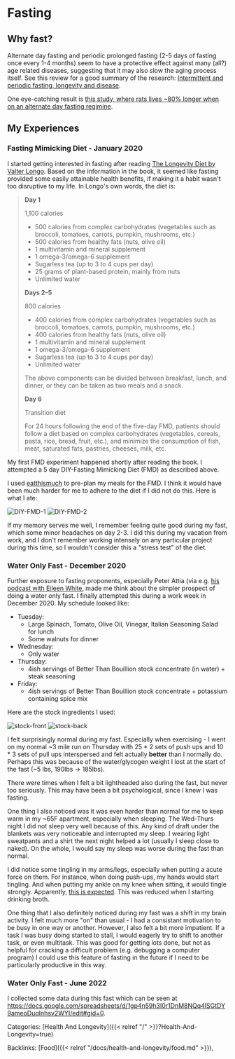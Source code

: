 # Fasting

## Why fast?

Alternate day fasting and periodic prolonged fasting (2-5 days of fasting once
every 1-4 months) seem to have a protective effect against many (all?) age
related diseases, suggesting that it may also slow the aging process itself.
See this review for a good summary of the research: [Intermittent and periodic
fasting, longevity and
disease](https://www.nature.com/articles/s43587-020-00013-3).

One eye-catching result is [this study, where rats lives ~80% longer when on an
alternate day fasting regimine](https://pubmed.ncbi.nlm.nih.gov/7117847/).

## My Experiences

### Fasting Mimicking Diet - January 2020

I started getting interested in fasting after reading [The Longevity Diet by
Valter Longo](https://www.valterlongo.com/the-longevity-diet/).
Based on the information in the book, it seemed like fasting provided some
easily attainable health benefits, if making it a habit wasn't too disruptive to
my life.
In Longo's own words, the diet is:

> **Day 1**
> 
> 1,100 calories
> 
>  - 500 calories from complex carbohydrates (vegetables such as broccoli, tomatoes, carrots, pumpkin, mushrooms, etc.)
>  - 500 calories from healthy fats (nuts, olive oil)
>  - 1 multivitamin and mineral supplement
>  - 1 omega-3/omega-6 supplement
>  - Sugarless tea (up to 3 to 4 cups per day)
>  - 25 grams of plant-based protein, mainly from nuts
>  - Unlimited water
>
> **Days 2–5**
> 
> 800 calories
> 
>  - 400 calories from complex carbohydrates (vegetables such as broccoli, tomatoes, carrots, pumpkin, mushrooms, etc.)
>  - 400 calories from healthy fats (nuts, olive oil)
>  - 1 multivitamin and mineral supplement
>  - 1 omega-3/omega-6 supplement
>  - Sugarless tea (up to 3 to 4 cups per day)
>  - Unlimited water
>
> The above components can be divided between breakfast, lunch, and dinner, or they can be taken as two meals and a snack.
> 
> **Day 6**
> 
> Transition diet
> 
> For 24 hours following the end of the five-day FMD, patients should follow a
> diet based on complex carbohydrates (vegetables, cereals, pasta, rice, bread,
> fruit, etc.), and minimize the consumption of fish, meat, saturated fats,
> pastries, cheeses, milk, etc.

My first FMD experiment happened shortly after reading the book.
I attempted a 5 day DIY-Fasting Mimicking Diet (FMD) as described above.

I used [eatthismuch](https://www.eatthismuch.com/) to pre-plan my meals for the
FMD.  I think it would have been much harder for me to adhere to the diet if I
did not do this.  Here is what I ate:

![DIY-FMD-1](/docs/health-and-longevity/DIY-FMD-1.png)
![DIY-FMD-2](/docs/health-and-longevity/DIY-FMD-2.png)

If my memory serves me well, I remember feeling quite good during my fast,
which some minor headaches on day 2-3.  I did this during my vacation from
work, and I don't remember working intensely on any particular project during
this time, so I wouldn't consider this a "stress test" of the diet.


### Water Only Fast - December 2020

Further exposure to fasting proponents, especially Peter Attia (via e.g. [his
podcast with Eileen White](https://peterattiamd.com/eileenwhite/), made me
think about the simpler prospect of doing a water only fast.  I finally
attempted this during a work week in December 2020.  My schedule looked like:

 - Tuesday:
   - Large Spinach, Tomato, Olive Oil, Vinegar, Italian Seasoning Salad for lunch
   - Some walnuts for dinner
 - Wednesday:
   - Only water
 - Thursday:
   - 4ish servings of Better Than Bouillion stock concentrate (in water) +
     steak seasoning
 - Friday:
   - 4ish servings of Better Than Bouillion stock concentrate + potassium
     containing spice mix

Here are the stock ingredients I used:

![stock-front](/docs/health-and-longevity/stock-front.jpg)
![stock-back](/docs/health-and-longevity/stock-back.jpg)

I felt surprisingly normal during my fast.  Especially when exercising - I went
on my normal ~3 mile run on Thursday with 25 * 2 sets of push ups and 10 * 3
sets of pull ups interspersed and felt actually **better** than I normally do.
Perhaps this was because of the water/glycogen weight I lost at the start of
the fast (~5 lbs, 190lbs -> 185lbs).

There were times when I felt a bit lightheaded also during the fast, but never
too seriously.  This may have been a bit psychological, since I knew I was
fasting.

One thing I also noticed was it was even harder than normal for me to keep warm
in my ~65F apartment, especially when sleeping.  The Wed-Thurs night I did not
sleep very well because of this.  Any kind of draft under the blankets was very
noticeable and interrupted my sleep.  I wearing light sweatpants and a shirt
the next night helped a lot (usually I sleep close to naked).  On the whole, I
would say my sleep was worse during the fast than normal.

I did notice some tingling in my arms/legs, especially when putting a acute
force on them.  For instance, when doing push-ups, my hands would start
tingling.  And when putting my ankle on my knee when sitting, it would tingle
strongly.  Apparently, [this is
expected](https://www.theartofketo.com/tag/tingling-while-fasting/).  This was
reduced when I starting drinking broth.

One thing that I also definitely noticed during my fast was a shift in my
brain activity.  I felt much more "on" than usual - I had a consistant motivation
to be busy in one way or another.  However, I also felt a bit more impatient.
If a task I was busy doing started to stall, I would eagerly try to shift to
another task, or even multitask.  This was good for getting lots done, but not
as helpful for cracking a difficult problem (e.g. debugging a computer program)
I could use this feature of fasting in the future if I need to be particularly
productive in this way.

### Water Only Fast - June 2022

I collected some data during this fast which can be seen at
https://docs.google.com/spreadsheets/d/1gp4n59h3I0r1DnM8NQq4ISGtDY9ameoDuqInhsv2WYI/edit#gid=0.











Categories: [Health And Longevity]({{< relref "/" >}}?Health-And-Longevity=true)

Backlinks: [Food]({{< relref "/docs/health-and-longevity/food.md" >}}), 
